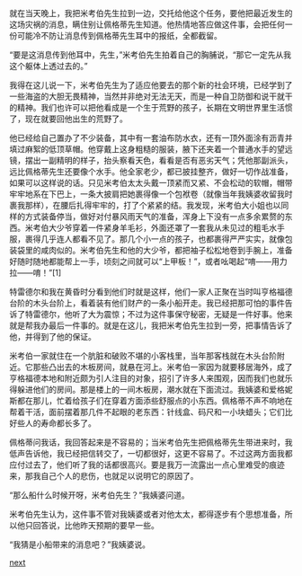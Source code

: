 
就在当天晚上，我把米考伯先生拉到一边，交托给他这个任务，要他把最近发生的这场灾祸的消息，瞒住别让佩格蒂先生知道。他热情地答应做这件事，会把任何一份可能冷不防让消息传到佩格蒂先生耳中的报纸，全都截留。

“要是这消息传到他耳中，先生，”米考伯先生拍着自己的胸脯说，“那它一定先从我这个躯体上透过去的。”

我得在这儿说一下，米考伯先生为了适应他要去的那个新的社会环境，已经学到了一些海盗的大胆无畏精神，当然并非绝对无法无天，而是一种自卫防御和说干就干的精神。我们也许可以把他看成是一个生于荒野的孩子，长期在文明世界里生活惯了，现在就要回他出生的荒野了。

他已经给自己置办了不少装备，其中有一套油布防水衣，还有一顶外面涂有沥青并填过麻絮的低顶草帽。他穿戴上这身粗糙的服装，腋下还夹着一个普通水手的望远镜，摆出一副精明的样子，抬头察看天色，看看是否有恶劣天气；凭他那副派头，远比佩格蒂先生还要像个水手。他全家老少，都已披挂整齐，做好一切作战准备，如果可以这样说的话。只见米考伯太太头戴一顶紧而又紧、不会松动的软帽，帽带牢牢地系在下巴上，一条大披肩把她裹得像一个包袱卷（就像当年我姨婆收留我时裹我那样），在腰后扎得牢牢的，打了个紧紧的结。我发现，米考伯大小姐也以同样的方式装备停当，做好对付暴风雨天气的准备，浑身上下没有一点多余累赘的东西。米考伯大少爷穿着一件紧身羊毛衫，外面还罩了一套我从未见过的粗毛水手服，裹得几乎连人都看不见了。那几个小一点的孩子，也都裹得严严实实，就像包装袋里的咸肉似的。米考伯先生和他的大少爷，都把袖子松松地卷到手腕上，准备好随时随地都能帮上一手，顷刻之间就可以“上甲板！”，或者吆喝起“唷——用力拉——唷！”[1]

特雷德尔和我在黄昏时分看到他们时就是这样，他们一家人正聚在当时叫亨格福德台阶的木头台阶上，看着装有他们财产的一条小船开走。我已经把那可怕的事件告诉了特雷德尔，他听了大为震惊；不过为这件事保守秘密，无疑是一件好事。他来就是帮我办最后一件事的。就是在这儿，我把米考伯先生拉到一旁，把事情告诉了他，并得到了他的保证。

米考伯一家就住在一个肮脏和破败不堪的小客栈里，当年那客栈就在木头台阶附近。它那些凸出去的木板房间，就悬在河上。米考伯一家因为就要移居海外，成了亨格福德本地和附近颇为引人注目的对象，招引了许多人来围观，因而我们也就乐得躲进他们的房间。那是楼上的一间木板房，潮水就在下面流过。我姨婆和爱格妮斯都在那儿，忙着给孩子们在穿着方面添些舒服点的小东西。佩格蒂不声不响地在帮着干活，面前摆着那几件不起眼的老东西：针线盒、码尺和一小块蜡头；它们比好些人的寿命都长多了。

佩格蒂问我话，我回答起来是不容易的；当米考伯先生把佩格蒂先生带进来时，我低声告诉他，我已经把信转交了，一切都很好，这更不容易了。不过这两方面我都应付过去了，他们听了我的话都很高兴。要是我万一流露出一点心里难受的痕迹来，那我自己个人的悲伤，也就足以说明它的原因了。

“那么船什么时候开呀，米考伯先生？”我姨婆问道。

米考伯先生认为，这件事不管对我姨婆或者对他太太，都得逐步有个思想准备，所以他只回答说，比他昨天预期的要早一些。

“我猜是小船带来的消息吧？”我姨婆说。

[next](page712.md)